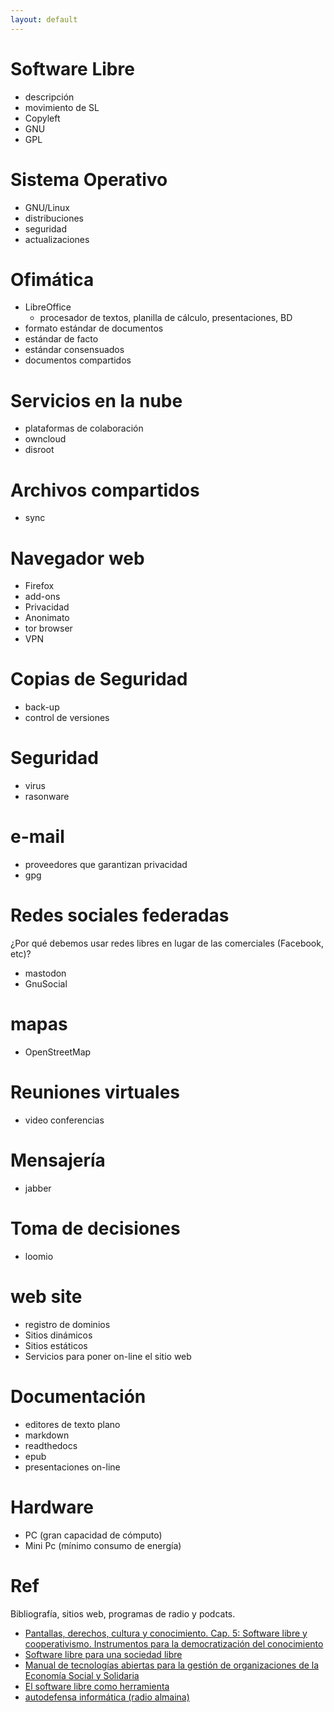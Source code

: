 ```yaml
---
layout: default
---
```


# Software Libre

- descripción
- movimiento de SL
- Copyleft
- GNU
- GPL

# Sistema Operativo

- GNU/Linux
- distribuciones
- seguridad
- actualizaciones

# Ofimática

- LibreOffice
  - procesador de textos, planilla de cálculo, presentaciones, BD
- formato estándar de documentos
- estándar de facto
- estándar consensuados
- documentos compartidos

# Servicios en la nube

- plataformas de colaboración
- owncloud
- disroot

# Archivos compartidos

- sync

# Navegador web

- Firefox
- add-ons
- Privacidad
- Anonimato
- tor browser
- VPN

# Copias de Seguridad

- back-up
- control de versiones

# Seguridad

- virus
- rasonware

# e-mail

- proveedores que garantizan privacidad
- gpg

# Redes sociales federadas

¿Por qué debemos usar redes libres en lugar de las comerciales (Facebook, etc)?

- mastodon
- GnuSocial

# mapas

- OpenStreetMap

# Reuniones virtuales

- video conferencias

# Mensajería

- jabber

# Toma de decisiones

- loomio

# web site

- registro de dominios
- Sitios dinámicos
- Sitios estáticos
- Servicios para poner on-line el sitio web

# Documentación

- editores de texto plano
- markdown
- readthedocs
- epub
- presentaciones on-line

# Hardware

- PC (gran capacidad de cómputo)
- Mini Pc (mínimo consumo de energía)

# Ref

Bibliografía, sitios web, programas de radio y podcats.

- [Pantallas, derechos, cultura y conocimiento. Cap. 5: Software libre y cooperativismo. Instrumentos para la democratización del conocimiento](http://publicaciones.filo.uba.ar/sites/publicaciones.filo.uba.ar/files/Pantallas,%20derechos,%20cultura%20y%20conocimiento.pdf)
- [Software libre para una sociedad libre](https://www.gnu.org/philosophy/fsfs/free_software.es.pdf)
- [Manual de tecnologías abiertas para la gestión de organizaciones de la Economía Social y Solidaria](https://www.gcoop.coop/manual-tecnologias-abiertas)
- [El software libre como herramienta](https://www.argentina.gob.ar/noticias/el-software-libre-como-herramienta)
- [autodefensa informática (radio almaina)](https://autodefensainformatica.radioalmaina.org)
